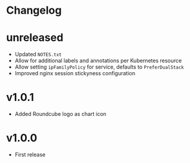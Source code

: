 # Changelog

# unreleased

  * Updated `NOTES.txt`
  * Allow for additional labels and annotations per Kubernetes resource
  * Allow setting `ipFamilyPolicy` for service, defaults to `PreferDualStack`
  * Improved nginx session stickyness configuration

# v1.0.1

  * Added Roundcube logo as chart icon

# v1.0.0

  * First release
